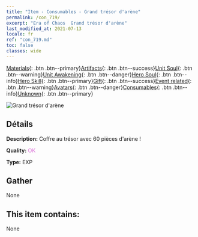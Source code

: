 ```yaml
---
title: "Item - Consumables - Grand trésor d'arène"
permalink: /con_719/
excerpt: "Era of Chaos  Grand trésor d'arène"
last_modified_at: 2021-07-13
locale: fr
ref: "con_719.md"
toc: false
classes: wide
---
```

 [Materials](/ItemsFR/){: .btn .btn--primary}[Artifacts](/ItemsFR/Artifacts/){: .btn .btn--success}[Unit Soul](/ItemsFR/UnitSoul/){: .btn .btn--warning}[Unit Awakening](/ItemsFR/UnitAwakening/){: .btn .btn--danger}[Hero Soul](/ItemsFR/HeroSoul/){: .btn .btn--info}[Hero Skill](/ItemsFR/HeroSkill/){: .btn .btn--primary}[Gift](/ItemsFR/Gift/){: .btn .btn--success}[Event related](/ItemsFR/Events/){: .btn .btn--warning}[Avatars](/ItemsFR/Avatars/){: .btn .btn--danger}[Consumables](/ItemsFR/Consumables/){: .btn .btn--info}[Unknown](/ItemsFR/Unknown/){: .btn .btn--primary}

 ![Grand trésor d'arène](/images/t/i_504.png)

## Détails
 **Description:** Coffre au trésor avec 60 pièces d'arène !

 **Quality:** <span style="color: #DA70D6">OK</span>

 **Type:** EXP

## Gather

  None

## This item contains:

  None

